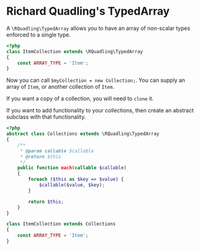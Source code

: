 Richard Quadling's TypedArray
=============================

A `\RQuadling\TypedArray` allows you to have an array of non-scalar types enforced to a single type.

```php
<?php
class ItemCollection extends \RQuadling\TypedArray
{
    const ARRAY_TYPE = 'Item';
}
```

Now you can call `$myCollection = new Collection;`. You can supply an array of `Item`, or another collection of `Item`.

If you want a copy of a collection, you will need to `clone` it.

If you want to add functionality to your collections, then create an abstract subclass with that functionality.

```php
<?php
abstract class Collections extends \RQuadling\TypedArray
{
    /**
     * @param callable $callable
     * @return $this
     */
    public function each(callable $callable)
    {
        foreach ($this as $key => $value) {
            $callable($value, $key);
        }

        return $this;
    }
}

class ItemCollection extends Collections
{
    const ARRAY_TYPE = 'Item';
}
```
